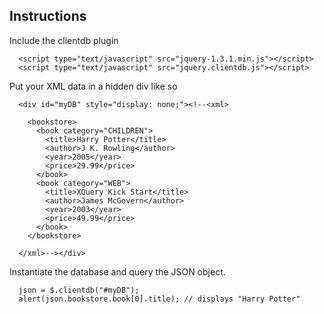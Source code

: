 Instructions
------------

Include the clientdb plugin

      <script type="text/javascript" src="jquery-1.3.1.min.js"></script>
      <script type="text/javascript" src="jquery.clientdb.js"></script>

Put your XML data in a hidden div like so
 
      <div id="myDB" style="display: none;"><!--<xml>

        <bookstore>
          <book category="CHILDREN">
            <title>Harry Potter</title>
            <author>J K. Rowling</author>
            <year>2005</year>
            <price>29.99</price>
          </book>
          <book category="WEB">
            <title>XQuery Kick Start</title>
            <author>James McGovern</author>
            <year>2003</year>
            <price>49.99</price>
          </book>
        </bookstore>
       
      </xml>--></div>

Instantiate the database and query the JSON object.

      json = $.clientdb("#myDB");
      alert(json.bookstore.book[0].title); // displays "Harry Potter"

